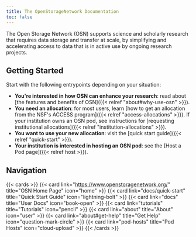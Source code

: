 ```yaml
---
title: The OpenStorageNetwork Documentation
toc: false
---
```


The Open Storage Network (OSN) supports science and scholarly research that requires data storage and transfer at scale, by simplifying and accelerating access to data that is in active use by ongoing research projects. 

## Getting Started

Start with the following entrypoints depending on your situation:

- **You're interested in how OSN can enhance your research**: read about [the features and benefits of OSN]({{< relref "about#why-use-osn" >}}). 
- **You need an allocation**: for most users, learn [how to get an allocation from the NSF's ACCESS program]({{< relref "access-allocations" >}}). If your institution owns an OSN pod, see instructions for [requesting institutional allocations]({{< relref "institution-allocations" >}}).
- **You want to use your new allocation**: visit the [quick start guide]({{< relref "quick-start" >}}).
- **Your institution is interested in hosting an OSN pod**: see the [Host a Pod page]({{< relref host >}}).

## Navigation

{{< cards >}}
  {{< card link="https://www.openstoragenetwork.org/" title="OSN Home Page" icon="home" >}}
  {{< card link="docs/quick-start" title="Quick Start Guide" icon="lightning-bolt" >}}
  {{< card link="docs" title="User Docs" icon="book-open" >}}
  {{< card link="tutorials" title="Tutorials" icon="pencil" >}}
  {{< card link="about" title="About" icon="user" >}}
  {{< card link="about#get-help" title="Get Help" icon="question-mark-circle" >}}
  {{< card link="pod-hosts" title="Pod Hosts" icon="cloud-upload" >}}
{{< /cards >}}

